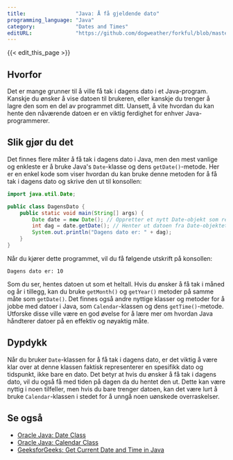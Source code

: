 ```yaml
---
title:                "Java: Å få gjeldende dato"
programming_language: "Java"
category:             "Dates and Times"
editURL:              "https://github.com/dogweather/forkful/blob/master/content/no/java/getting-the-current-date.md"
---
```


{{< edit_this_page >}}

## Hvorfor

Det er mange grunner til å ville få tak i dagens dato i et Java-program. Kanskje du ønsker å vise datoen til brukeren, eller kanskje du trenger å lagre den som en del av programmet ditt. Uansett, å vite hvordan du kan hente den nåværende datoen er en viktig ferdighet for enhver Java-programmerer.

## Slik gjør du det

Det finnes flere måter å få tak i dagens dato i Java, men den mest vanlige og enkleste er å bruke Java's `Date`-klasse og dens `getDate()`-metode. Her er en enkel kode som viser hvordan du kan bruke denne metoden for å få tak i dagens dato og skrive den ut til konsollen:

```Java
import java.util.Date;

public class DagensDato {
    public static void main(String[] args) {
        Date date = new Date(); // Oppretter et nytt Date-objekt som representerer nåværende dato og tid
        int dag = date.getDate(); // Henter ut datoen fra Date-objektet
        System.out.println("Dagens dato er: " + dag);
    }
}
```

Når du kjører dette programmet, vil du få følgende utskrift på konsollen:

```
Dagens dato er: 10
```

Som du ser, hentes datoen ut som et heltall. Hvis du ønsker å få tak i måned og år i tillegg, kan du bruke `getMonth()` og `getYear()` metoder på samme måte som `getDate()`.
Det finnes også andre nyttige klasser og metoder for å jobbe med datoer i Java, som `Calendar`-klassen og dens `getTime()`-metode. Utforske disse ville være en god øvelse for å lære mer om hvordan Java håndterer datoer på en effektiv og nøyaktig måte.

## Dypdykk

Når du bruker `Date`-klassen for å få tak i dagens dato, er det viktig å være klar over at denne klassen faktisk representerer en spesifikk dato og tidspunkt, ikke bare en dato. Det betyr at hvis du ønsker å få tak i dagens dato, vil du også få med tiden på dagen da du hentet den ut. Dette kan være nyttig i noen tilfeller, men hvis du bare trenger datoen, kan det være lurt å bruke `Calendar`-klassen i stedet for å unngå noen uønskede overraskelser.

## Se også

- [Oracle Java: Date Class](https://docs.oracle.com/javase/8/docs/api/java/util/Date.html)
- [Oracle Java: Calendar Class](https://docs.oracle.com/javase/8/docs/api/java/util/Calendar.html)
- [GeeksforGeeks: Get Current Date and Time in Java](https://www.geeksforgeeks.org/get-current-date-and-time-in-java/)